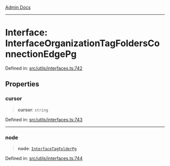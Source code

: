 [Admin Docs](/)

***

# Interface: InterfaceOrganizationTagFoldersConnectionEdgePg

Defined in: [src/utils/interfaces.ts:742](https://github.com/PalisadoesFoundation/talawa-admin/blob/main/src/utils/interfaces.ts#L742)

## Properties

### cursor

> **cursor**: `string`

Defined in: [src/utils/interfaces.ts:743](https://github.com/PalisadoesFoundation/talawa-admin/blob/main/src/utils/interfaces.ts#L743)

***

### node

> **node**: [`InterfaceTagFolderPg`](InterfaceTagFolderPg.md)

Defined in: [src/utils/interfaces.ts:744](https://github.com/PalisadoesFoundation/talawa-admin/blob/main/src/utils/interfaces.ts#L744)
